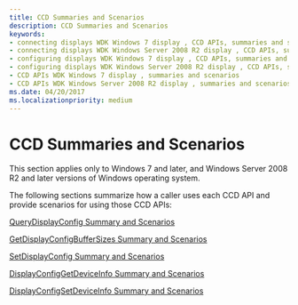 ```yaml
---
title: CCD Summaries and Scenarios
description: CCD Summaries and Scenarios
keywords:
- connecting displays WDK Windows 7 display , CCD APIs, summaries and scenarios
- connecting displays WDK Windows Server 2008 R2 display , CCD APIs, summaries and scenarios
- configuring displays WDK Windows 7 display , CCD APIs, summaries and scenarios
- configuring displays WDK Windows Server 2008 R2 display , CCD APIs, summaries and scenarios
- CCD APIs WDK Windows 7 display , summaries and scenarios
- CCD APIs WDK Windows Server 2008 R2 display , summaries and scenarios
ms.date: 04/20/2017
ms.localizationpriority: medium
---
```


# CCD Summaries and Scenarios


This section applies only to Windows 7 and later, and Windows Server 2008 R2 and later versions of Windows operating system.

The following sections summarize how a caller uses each CCD API and provide scenarios for using those CCD APIs:

[QueryDisplayConfig Summary and Scenarios](querydisplayconfig-summary-and-scenarios.md)

[GetDisplayConfigBufferSizes Summary and Scenarios](getdisplayconfigbuffersizes-summary-and-scenarios.md)

[SetDisplayConfig Summary and Scenarios](setdisplayconfig-summary-and-scenarios.md)

[DisplayConfigGetDeviceInfo Summary and Scenarios](displayconfiggetdeviceinfo-summary-and-scenarios.md)

[DisplayConfigSetDeviceInfo Summary and Scenarios](displayconfigsetdeviceinfo-summary-and-scenarios.md)

 

 





